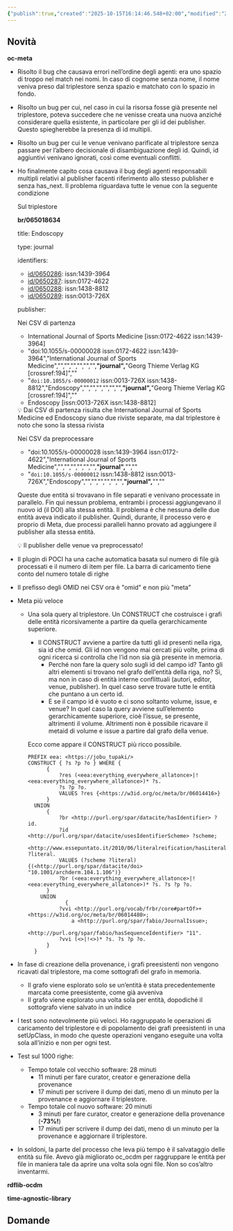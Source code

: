 ```yaml
---
{"publish":true,"created":"2025-10-15T16:14:46.548+02:00","modified":"2023-05-02T12:00:00.000+02:00","cssclasses":""}
---
```



## Novità

**oc-meta**

- Risolto il bug che causava errori nell’ordine degli agenti: era uno spazio di troppo nel match nei nomi. In caso di cognome senza nome, il nome veniva preso dal triplestore senza spazio e matchato con lo spazio in fondo.
- Risolto un bug per cui, nel caso in cui la risorsa fosse già presente nel triplestore, poteva succedere che ne venisse creata una nuova anziché considerare quella esistente, in particolare per gli id dei publisher. Questo spiegherebbe la presenza di id multipli.
- Risolto un bug per cui le venue venivano parificate al triplestore senza passare per l’albero decisionale di disambiguazione degli id. Quindi, id aggiuntivi venivano ignorati, così come eventuali conflitti.
- Ho finalmente capito cosa causava il bug degli agenti responsabili multipli relativi al publisher facenti riferimento allo stesso publisher e senza has_next. Il problema riguardava tutte le venue con la seguente condizione
    
    Sul triplestore
    
    **br/065018634**
    
    title: Endoscopy
    
    type: journal
    
    identifiers:
    
    - [id/0650286](https://w3id.org/oc/meta/id/0650286): issn:1439-3964
    - [id/0650287](https://w3id.org/oc/meta/id/0650287): issn:0172-4622
    - [id/0650288](https://w3id.org/oc/meta/id/0650288): issn:1438-8812
    - [id/0650289](https://w3id.org/oc/meta/id/0650289): issn:0013-726X
    
    publisher: 
    
    Nei CSV di partenza
    
    - International Journal of Sports Medicine [issn:0172-4622 issn:1439-3964]
    - "doi:10.1055/s-00000028 issn:0172-4622 issn:1439-3964","International Journal of Sports Medicine","","","","","","",**"**journal**",**"Georg Thieme Verlag KG [crossref:194]",""
    - "`doi:10.1055/s-00000012` issn:0013-726X issn:1438-8812","Endoscopy","","","","","","",**"journal",**"Georg Thieme Verlag KG [crossref:194]",""
    - Endoscopy [issn:0013-726X issn:1438-8812]
    
    <aside>
    💡 Dai CSV di partenza risulta che International Journal of Sports Medicine ed Endoscopy siano due riviste separate, ma dal triplestore è noto che sono la stessa rivista
    
    </aside>
    
    Nei CSV da preprocessare
    
    - "doi:10.1055/s-00000028 issn:1439-3964 issn:0172-4622","International Journal of Sports Medicine","","","","","","",**"journal",**"",""
    - "`doi:10.1055/s-00000012` issn:1438-8812 issn:0013-726X","Endoscopy","","","","","","",**"journal",**"",""
    
    Queste due entità si trovavano in file separati e venivano processate in parallelo. Fin qui nessun problema, entrambi i processi aggiungevano il nuovo id (il DOI) alla stessa entità. Il problema è che nessuna delle due entità aveva indicato il publisher. Quindi, durante, il processo vero e proprio di Meta, due processi paralleli hanno provato ad aggiungere il publisher alla stessa entità.
    
    <aside>
    💡 Il publisher delle venue va preprocessato!
    
    </aside>
    
- Il plugin di POCI ha una cache automatica basata sul numero di file già processati e il numero di item per file. La barra di caricamento tiene conto del numero totale di righe
- Il prefisso degli OMID nei CSV ora è "omid" e non più "meta”
- Meta più veloce
    - Una sola query al triplestore. Un CONSTRUCT che costruisce i grafi delle entità ricorsivamente a partire da quella gerarchicamente superiore.
        - Il CONSTRUCT avviene a partire da tutti gli id presenti nella riga, sia id che omid. Gli id non vengono mai cercati più volte, prima di ogni ricerca si controlla che l’id non sia già presente in memoria.
            - Perché non fare la query solo sugli id del campo id? Tanto gli altri elementi si trovano nel grafo dell’entità della riga, no? Sì, ma non in caso di entità interne conflittuali (autori, editor, venue, publisher). In quel caso serve trovare tutte le entità che puntano a un certo id.
            - E se il campo id è vuoto e ci sono soltanto volume, issue, e venue? In quel caso la query avviene sull’elemento gerarchicamente superiore, cioè l’issue, se presente, altrimenti il volume. Altrimenti non è possibile ricavare il metaid di volume e issue a partire dal grafo della venue.
        
        Ecco come appare il CONSTRUCT più ricco possibile.
        
        ```sparql
        PREFIX eea: <https://jobu_tupaki/>
        CONSTRUCT { ?s ?p ?o } WHERE {
              {
                  ?res (<eea:everything_everywhere_allatonce>|!<eea:everything_everywhere_allatonce>)* ?s. 
                  ?s ?p ?o.
                  VALUES ?res {<https://w3id.org/oc/meta/br/06014416>}
              }
          UNION
              {
                  ?br <http://purl.org/spar/datacite/hasIdentifier> ?id.
                  ?id <http://purl.org/spar/datacite/usesIdentifierScheme> ?scheme;
                      <http://www.essepuntato.it/2010/06/literalreification/hasLiteralValue> ?literal.
                  VALUES (?scheme ?literal) {(<http://purl.org/spar/datacite/doi> "10.1001/archderm.104.1.106")}
                  ?br (<eea:everything_everywhere_allatonce>|!<eea:everything_everywhere_allatonce>)* ?s. ?s ?p ?o. 
              }
        	UNION 
        			{
                  ?vvi <http://purl.org/vocab/frbr/core#partOf>+ <https://w3id.org/oc/meta/br/06014480>;
                      a <http://purl.org/spar/fabio/JournalIssue>;
                      <http://purl.org/spar/fabio/hasSequenceIdentifier> "11".
                  ?vvi (<>|!<>)* ?s. ?s ?p ?o. 
              }
          }
        ```
        
- In fase di creazione della provenance, i grafi preesistenti non vengono ricavati dal triplestore, ma come sottografi del grafo in memoria.
    - Il grafo viene esplorato solo se un’entità è stata precedentemente marcata come preesistente, come già avveniva
    - Il grafo viene esplorato una volta sola per entità, dopodiché il sottografo viene salvato in un indice
- I test sono notevolmente più veloci. Ho raggruppato le operazioni di caricamento del triplestore e di popolamento dei grafi preesistenti in una setUpClass, in modo che queste operazioni vengano eseguite una volta sola all’inizio e non per ogni test.
- Test sul 1000 righe:
    - Tempo totale col vecchio software: 28 minuti
        - 11 minuti per fare curator, creator e generazione della provenance
        - 17 minuti per scrivere il dump dei dati, meno di un minuto per la provenance e aggiornare il triplestore.
    - Tempo totale col nuovo software: 20 minuti
        - 3 minuti per fare curator, creator e generazione della provenance (**-73%!**)
        - 17 minuti per scrivere il dump dei dati, meno di un minuto per la provenance e aggiornare il triplestore.
- In soldoni, la parte del processo che leva più tempo è il salvataggio delle entità su file. Avevo già migliorato oc_ocdm per raggruppare le entità per file in maniera tale da aprire una volta sola ogni file. Non so cos’altro inventarmi.

**rdflib-ocdm**

**time-agnostic-library**

## Domande